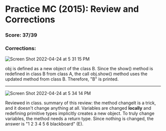 # Practice MC (2015): Review and Corrections

### Score: 37/39

### Corrections:

![Screen Shot 2022-04-24 at 5 31 15 PM](https://user-images.githubusercontent.com/60991517/165003369-d2abaa45-a46a-458b-80c9-7de5f97f7c4c.png)

obj is defined as a new object of the class B. Since the show() method is redefined in class B from class A, the call obj.show() method uses the updated method from class B. Therefore, "B" is printed.

------

![Screen Shot 2022-04-24 at 5 34 14 PM](https://user-images.githubusercontent.com/60991517/165003525-ad9e34f6-8aab-456a-aadc-c754e07e78cd.png)

Reviewed in class. summary of this review: the method changeIt is a trick, and it doesn't change anything at all. Variables are changed **locally** and redefining primitive types implicitly creates a new object. To truly change variables, the method needs a return type. Since nothing is changed, the answer is "1 2 3 4 5 6 blackboard" (E).

